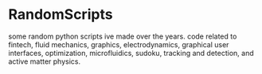 # RandomScripts
some random python scripts ive made over the years. code related to fintech, fluid mechanics, graphics, electrodynamics, graphical user interfaces, optimization, microfluidics, sudoku, tracking and detection, and active matter physics.
